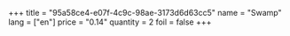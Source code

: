 +++
title = "95a58ce4-e07f-4c9c-98ae-3173d6d63cc5"
name = "Swamp"
lang = ["en"]
price = "0.14"
quantity = 2
foil = false
+++
